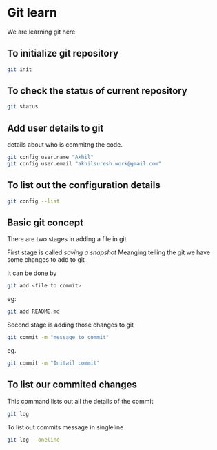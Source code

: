 # Git learn

We are learning git here

## To initialize git repository

```sh
git init
```

## To check the status of current repository

```sh
git status
```

## Add user details to git

details about who is commitng the code.

```sh
git config user.name "Akhil"
git config user.email "akhilsuresh.work@gmail.com"
```

## To list out the configuration details

```sh
git config --list
```

## Basic git concept
There are two stages in adding a file in git

First stage is called *saving a snapshot*
Meanging telling the git we have some changes to add to git

It can be done by 
```sh
git add <file to commit>
```
eg:

```sh
git add README.md
```

Second stage is adding those changes to git

```sh
git commit -m "message to commit"
```

eg.

```sh
git commit -m "Initail commit"
```

## To list our commited changes

This command lists out all the details of the commit
```sh
git log
```

To list out commits message in singleline
```sh
git log --oneline
```


